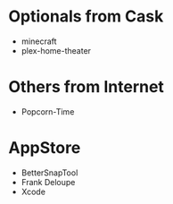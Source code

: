 # Optionals from Cask
- minecraft
- plex-home-theater

# Others from Internet
- Popcorn-Time

# AppStore
- BetterSnapTool
- Frank Deloupe
- Xcode


